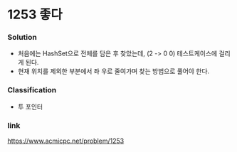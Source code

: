 # 1253 좋다

### Solution
* 처음에는 HashSet으로 전체를 담은 후 찾았는데, (2 -> 0 0) 테스트케이스에 걸리게 된다.
* 현재 위치를 제외한 부분에서 좌 우로 줄여가며 찾는 방법으로 풀어야 한다. 

### Classification
* 투 포인터

### link
https://www.acmicpc.net/problem/1253